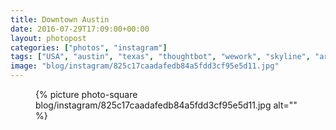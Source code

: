 ```yaml
---
title: Downtown Austin
date: 2016-07-29T17:09:00+00:00
layout: photopost
categories: ["photos", "instagram"]
tags: ["USA", "austin", "texas", "thoughtbot", "wework", "skyline", "architecture"]
image: "blog/instagram/825c17caadafedb84a5fdd3cf95e5d11.jpg"
---
```


<figure class="photo photo--square">
  {% picture photo-square blog/instagram/825c17caadafedb84a5fdd3cf95e5d11.jpg alt="" %}
</figure>


